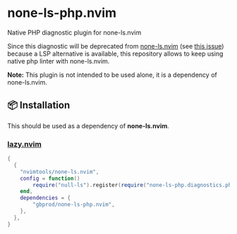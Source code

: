 # none-ls-php.nvim

Native PHP diagnostic plugin for none-ls.nvim

Since this diagnostic will be deprecated from [none-ls.nvim](https://github.com/nvimtools/none-ls.nvim)
(see [this issue](https://github.com/nvimtools/none-ls.nvim/issues/58)) because a LSP alternative is available,
this repository allows to keep using native php linter with none-ls.nvim.

**Note:** This plugin is not intended to be used alone, it is a dependency of none-ls.nvim.

## 📦 Installation

This should be used as a dependency of **none-ls.nvim**.

### [lazy.nvim](https://github.com/folke/lazy.nvim)

```lua
{
  {
    "nvimtools/none-ls.nvim",
    config = function()
        require("null-ls").register(require("none-ls-php.diagnostics.php"))
    end,
    dependencies = {
        "gbprod/none-ls-php.nvim",
    },
  },
}
```
